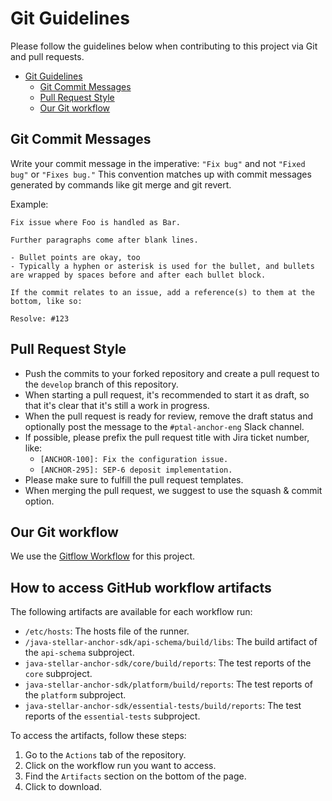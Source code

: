 # Git Guidelines

Please follow the guidelines below when contributing to this project via Git and pull requests.

<!-- TOC -->
* [Git Guidelines](#git-guidelines)
  * [Git Commit Messages](#git-commit-messages)
  * [Pull Request Style](#pull-request-style)
  * [Our Git workflow](#our-git-workflow)
<!-- TOC -->

## Git Commit Messages

Write your commit message in the imperative: `"Fix bug"` and not `"Fixed bug"` or `"Fixes bug."`  This convention
matches up with commit messages generated by commands like git merge and git revert.

Example:

```text
Fix issue where Foo is handled as Bar.

Further paragraphs come after blank lines.

- Bullet points are okay, too
- Typically a hyphen or asterisk is used for the bullet, and bullets are wrapped by spaces before and after each bullet block.

If the commit relates to an issue, add a reference(s) to them at the bottom, like so:

Resolve: #123
```

## Pull Request Style

- Push the commits to your forked repository and create a pull request to the `develop` branch of this repository.
- When starting a pull request, it's recommended to start it as draft, so that it's clear that it's still a work in
  progress.
- When the pull request is ready for review, remove the draft status and optionally post the message to
  the `#ptal-anchor-eng` Slack channel.
- If possible, please prefix the pull request title with Jira ticket number, like:
    - `[ANCHOR-100]: Fix the configuration issue.`
    - `[ANCHOR-295]: SEP-6 deposit implementation.`
- Please make sure to fulfill the pull request templates.
- When merging the pull request, we suggest to use the squash & commit option.

## Our Git workflow

We use the [Gitflow Workflow](https://www.atlassian.com/git/tutorials/comparing-workflows/gitflow-workflow) for this
project.

## How to access GitHub workflow artifacts
The following artifacts are available for each workflow run:
- `/etc/hosts`: The hosts file of the runner.
- `/java-stellar-anchor-sdk/api-schema/build/libs`: The build artifact of the `api-schema` subproject.
- `java-stellar-anchor-sdk/core/build/reports`: The test reports of the `core` subproject.
- `java-stellar-anchor-sdk/platform/build/reports`: The test reports of the `platform` subproject.
- `java-stellar-anchor-sdk/essential-tests/build/reports`: The test reports of the `essential-tests` subproject.

To access the artifacts, follow these steps:
1. Go to the `Actions` tab of the repository.
2. Click on the workflow run you want to access.
3. Find the `Artifacts` section on the bottom of the page.
4. Click to download.